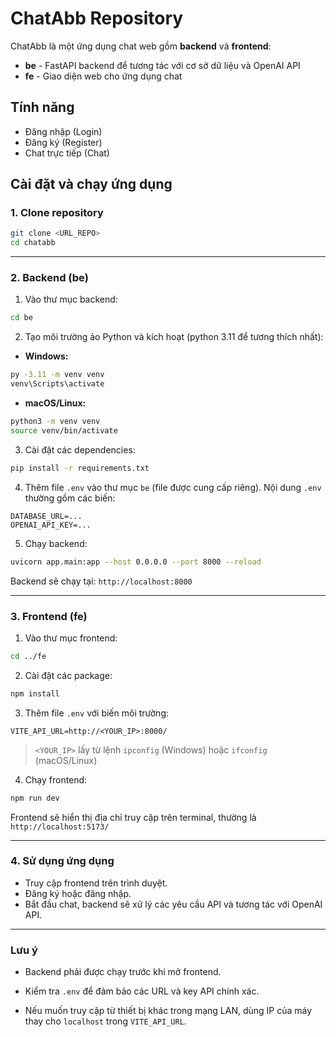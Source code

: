﻿# ChatAbb Repository

ChatAbb là một ứng dụng chat web gồm **backend** và **frontend**:

- **be** - FastAPI backend để tương tác với cơ sở dữ liệu và OpenAI API  
- **fe** - Giao diện web cho ứng dụng chat  

## Tính năng

- Đăng nhập (Login)  
- Đăng ký (Register)  
- Chat trực tiếp (Chat)  

## Cài đặt và chạy ứng dụng

### 1. Clone repository

```bash
git clone <URL_REPO>
cd chatabb
```

---

### 2. Backend (be)

1. Vào thư mục backend:

```bash
cd be
```

2. Tạo môi trường ảo Python và kích hoạt (python 3.11 để tương thích nhất):

- **Windows:**

```bash
py -3.11 -m venv venv
venv\Scripts\activate
```

- **macOS/Linux:**

```bash
python3 -m venv venv
source venv/bin/activate
```

3. Cài đặt các dependencies:

```bash
pip install -r requirements.txt
```

4. Thêm file `.env` vào thư mục `be` (file được cung cấp riêng). Nội dung `.env` thường gồm các biến:

```
DATABASE_URL=...
OPENAI_API_KEY=...
```

5. Chạy backend:

```bash
uvicorn app.main:app --host 0.0.0.0 --port 8000 --reload
```

Backend sẽ chạy tại: `http://localhost:8000`

---

### 3. Frontend (fe)

1. Vào thư mục frontend:

```bash
cd ../fe
```

2. Cài đặt các package:

```bash
npm install
```

3. Thêm file `.env` với biến môi trường:

```
VITE_API_URL=http://<YOUR_IP>:8000/
```

> `<YOUR_IP>` lấy từ lệnh `ipconfig` (Windows) hoặc `ifconfig` (macOS/Linux)

4. Chạy frontend:

```bash
npm run dev
```

Frontend sẽ hiển thị địa chỉ truy cập trên terminal, thường là `http://localhost:5173/`

---

### 4. Sử dụng ứng dụng

- Truy cập frontend trên trình duyệt.  
- Đăng ký hoặc đăng nhập.  
- Bắt đầu chat, backend sẽ xử lý các yêu cầu API và tương tác với OpenAI API.

---

### Lưu ý

- Backend phải được chạy trước khi mở frontend.  
- Kiểm tra `.env` để đảm bảo các URL và key API chính xác.  

- Nếu muốn truy cập từ thiết bị khác trong mạng LAN, dùng IP của máy thay cho `localhost` trong `VITE_API_URL`.

